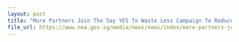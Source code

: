 ```yaml
---
layout: post
title: "More Partners Join The Say YES To Waste Less Campaign To Reduce Food Wastage And Disposables"
file_url: https://www.nea.gov.sg/media/news/news/index/more-partners-join-the-say-yes-to-waste-less-campaign-to-reduce-food-wastage-and-disposables
---
```

